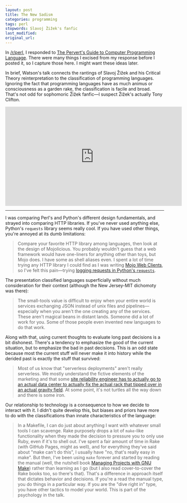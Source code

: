 ```yaml
---
layout: post
title: The New Sadism
categories: programming
tags: perl
stopwords: Slavoj Žižek's fanfic
last_modified:
original_url:
---
```


In [/r/perl](https://www.reddit.com/r/perl), I responded to [The Pervert's Guide to Computer Programming Language](https://www.reddit.com/r/perl/comments/g44zin/perl_as_a_sadistic_language_in_lacanian/). There were many things I excised from my response before I posted it, so I capture those here. I might want these ideas later.

In brief, Watson's talk connects the rantings of Slavoj Žižek and his Critical Theory reinterpretation to the classification of programming languages. Ignoring the fact that programming languages have as much animus or consciousness as a garden rake, the classification is facile and broad. That's not odd for sophomoric Žižek fanfic—I suspect Žižek's actually Tony Clifton.

<iframe width="560" height="315" src="https://www.youtube.com/embed/6jgJhAEcq6Q?start=19&end=38" frameborder="0" allow="accelerometer; autoplay; encrypted-media; gyroscope; picture-in-picture" allowfullscreen></iframe>

---

I was comparing Perl's and Python's different design fundamentals, and strayed into comparing HTTP libraries. If you've never used anything else, Python's `requests` library seems really cool. If you have used other things, you're annoyed at its dumb limitations:

> Compare your favorite HTTP library among languages, then look at the design of Mojolicious. You probably wouldn't guess that a web framework would have one-liners for anything other than toys, but Mojo does. I have some as shell aliases even. I spent a lot of time trying any HTTP library I could find as I was writing [Mojo Web Clients](https://leanpub.com/mojo_web_clients/), so I've felt this pain—trying [logging requests in Python's `requests`](https://stackoverflow.com/q/10588644/2766176).

The presentation classified languages superficially without much consideration for their context (although the New Jersey-MIT dichomoty was there):

> The small-tools value is difficult to enjoy when your entire world is services exchanging JSON instead of unix files and pipelines—especially when you aren't the one creating any of the services. These aren't magical beans in distant lands. Someone did a lot of work for you. Some of those people even invented new languages to do that work.

Along with that, using current thoughts to evaluate long past decisions is a bit dishonest. There's a tendency to emphasize the good of the current situation, but to emphasize the bad in past decisions. This is an odd state because most the current stuff will never make it into history while the derided past is exactly the stuff that survived:

> Most of us know that "serverless deployments" aren't really serverless. We mostly understand the fictive elements of the marketing and that some [site reliability engineer has to actually go to an actual data center to actually fix the actual rack that tipped over in an actual gravity field](https://cloud.google.com/blog/products/management-tools/sre-keeps-digging-to-prevent-problems). At some point, it's not turtles all the way down and there is some iron.

Our relationship to technology is a consequence to how we decide to interact with it. I didn't quite develop this, but biases and priors have more to do with the classifications than innate characteristics of the language:

> In a Makefile, I can do just about anything I want with whatever small tools I can scavenge. Rake purposely drops a lot of `make`-like functionality when they made the decision to pressure you to only use Ruby, even if it's to shell out. I've spent a fair amount of time in Rake (with GitHub Pages, might as well), and for everything they've said about "make can't do this", I usually have "no, that's really easy in make". But then, I've been using `make` forever and started by reading the manual (well, the nutshell book [Managing Projects with GNU Make](https://amzn.to/2KtMenb)) rather than learning as I go (but I also read cover-to-cover the Rake books too, so there's that). That's a difference in approach itself that dictates behavior and decisions. If you're a read the manual type, you do things in a particular way. If you are the "dive right in" type, you have other tactics to model your world. This is part of the psychology in the talk.



